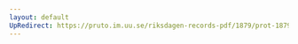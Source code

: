 ```yaml
---
layout: default
UpRedirect: https://pruto.im.uu.se/riksdagen-records-pdf/1879/prot-1879--fk--007/prot-1879--fk--007_016.pdf
---
```

